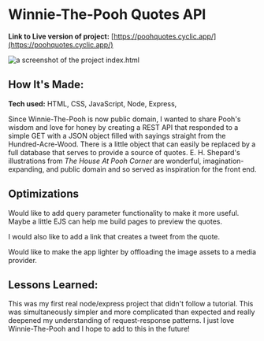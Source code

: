 # Winnie-The-Pooh Quotes API


**Link to Live version of project:** [https://poohquotes.cyclic.app/](https://poohquotes.cyclic.app/)

![a screenshot of the project index.html](https://cdn.discordapp.com/attachments/946850401536319571/1021022470016344064/unknown.png)

## How It's Made:

**Tech used:** HTML, CSS, JavaScript, Node, Express, 

Since Winnie-The-Pooh is now public domain, I wanted to share Pooh's wisdom and love for honey by creating a REST API that responded to a simple GET with a JSON object filled with sayings straight from the Hundred-Acre-Wood.  There is a little object that can easily be replaced by a full database that serves to provide a source of quotes.  E. H. Shepard's illustrations from *The House At Pooh Corner* are wonderful, imagination-expanding, and public domain and so served as inspiration for the front end.  

## Optimizations

Would like to add query parameter functionality to make it more useful.  Maybe a little EJS can help me build pages to preview the quotes.  

I would also like to add a link that creates a tweet from the quote.  

Would like to make the app lighter by offloading the image assets to a media provider.

## Lessons Learned:

This was my first real node/express project that didn't follow a tutorial.  This was simultaneously simpler and more complicated than expected and really deepened my understanding of request-response patterns.  I just love Winnie-The-Pooh and I hope to add to this in the future!
